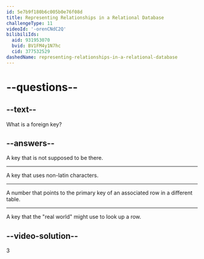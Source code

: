 ```yaml
---
id: 5e7b9f180b6c005b0e76f08d
title: Representing Relationships in a Relational Database
challengeType: 11
videoId: '-orenCNdC2Q'
bilibiliIds:
  aid: 931953070
  bvid: BV1FM4y1N7hc
  cid: 377532529
dashedName: representing-relationships-in-a-relational-database
---
```


# --questions--

## --text--

What is a foreign key?

## --answers--

A key that is not supposed to be there.

---

A key that uses non-latin characters.

---

A number that points to the primary key of an associated row in a different table.

---

A key that the "real world" might use to look up a row.

## --video-solution--

3

